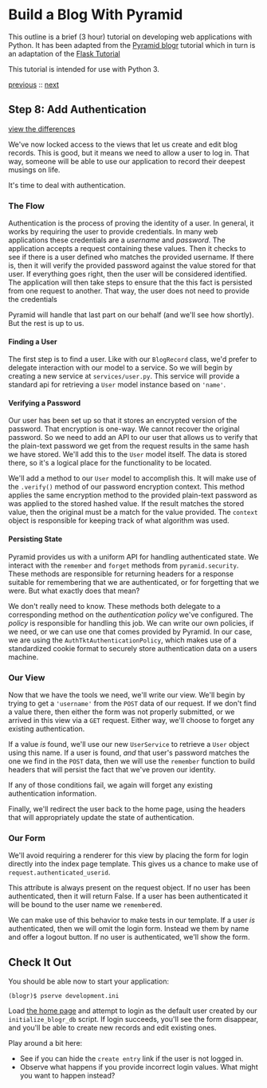 # Build a Blog With Pyramid

This outline is a brief (3 hour) tutorial on developing web applications with Python.
It has been adapted from the
[Pyramid blogr](http://pyramid-blogr.readthedocs.org/en/latest/)
tutorial which in turn is an adaptation of the
[Flask Tutorial](http://flask.pocoo.org/docs/tutorial/)

This tutorial is intended for use with Python 3.

[previous](https://github.com/cewing/pyramid-blogr-cf/tree/tutorial-step-07) ::
[next](https://github.com/cewing/pyramid-blogr-cf/tree/tutorial-step-09)

## Step 8: Add Authentication

[view the differences](https://github.com/cewing/pyramid-blogr-cf/compare/449f9513...b0c0553e)

We've now locked access to the views that let us create and edit blog records.
This is good, but it means we need to allow a user to log in.
That way, someone will be able to use our application to record their deepest musings on life.

It's time to deal with authentication.

### The Flow

Authentication is the process of proving the identity of a user.
In general, it works by requiring the user to provide credentials.
In many web applications these credentials are a *username* and *password*.
The application accepts a request containing these values.
Then it checks to see if there is a user defined who matches the provided username.
If there is, then it will verify the provided password against the value stored for that user.
If everything goes right, then the user will be considered identified.
The application will then take steps to ensure that the this fact is persisted from one request to another.
That way, the user does not need to provide the credentials

Pyramid will handle that last part on our behalf (and we'll see how shortly).
But the rest is up to us.

#### Finding a User

The first step is to find a user.
Like with our `BlogRecord` class, we'd prefer to delegate interaction with our model to a service.
So we will begin by creating a new service at `services/user.py`.
This service will provide a standard api for retrieving a `User` model instance based on `'name'`.

#### Verifying a Password

Our user has been set up so that it stores an encrypted version of the password.
That encryption is one-way.
We cannot recover the original password.
So we need to add an API to our user that allows us to verify that the plain-text password we get from the request results in the same hash we have stored.
We'll add this to the `User` model itself.
The data is stored there, so it's a logical place for the functionality to be located.

We'll add a method to our `User` model to accomplish this.
It will make use of the `.verify()` method of our password encryption context.
This method applies the same encryption method to the provided plain-text password as was applied to the stored hashed value.
If the result matches the stored value, then the original must be a match for the value provided.
The `context` object is responsible for keeping track of what algorithm was used.


#### Persisting State

Pyramid provides us with a uniform API for handling authenticated state.
We interact with the `remember` and `forget` methods from `pyramid.security`.
These methods are responsible for returning headers for a response suitable for remembering that we are authenticated,
or for forgetting that we were.
But what exactly does that mean?

We don't really need to know.
These methods both delegate to a corresponding method on the *authentication policy* we've configured.
The *policy* is responsible for handling this job.
We can write our own policies, if we need, or we can use one that comes provided by Pyramid.
In our case, we are using the `AuthTktAuthenticationPolicy`, which makes use of a standardized cookie format to securely store authentication data on a users machine.

### Our View

Now that we have the tools we need, we'll write our view.
We'll begin by trying to get a `'username'` from the `POST` data of our request.
If we don't find a value there, then either the form was not properly submitted,
or we arrived in this view via a `GET` request.
Either way, we'll choose to forget any existing authentication.

If a value *is* found, we'll use our new `UserService` to retrieve a `User` object using this name.
If a user is found, *and* that user's password matches the one we find in the `POST` data,
then we will use the `remember` function to build headers that will persist the fact that we've proven our identity.

If any of those conditions fail, we again will forget any existing authentication information.

Finally, we'll redirect the user back to the home page, using the headers that will appropriately update the state of authentication.

### Our Form

We'll avoid requiring a renderer for this view by placing the form for login directly into the index page template.
This gives us a chance to make use of `request.authenticated_userid`.

This attribute is always present on the request object.
If no user has been authenticated, then it will return False.
If a user has been authenticated it will be bound to the user name we `remember`ed.

We can make use of this behavior to make tests in our template.
If a user *is* authenticated, then we will omit the login form.
Instead we them by name and offer a logout button.
If no user is authenticated, we'll show the form.

## Check It Out

You should be able now to start your application:

    (blogr)$ pserve development.ini

Load [the home page](http://localhost:6543/) and attempt to login as the default user created by our `initialize_blogr_db` script.
If login succeeds, you'll see the form disappear, and you'll be able to create new records and edit existing ones.

Play around a bit here:

* See if you can hide the `create entry` link if the user is not logged in.
* Observe what happens if you provide incorrect login values. What might you want to happen instead?
